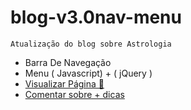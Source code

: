 # blog-v3.0nav-menu
`Atualização do blog sobre Astrologia` 
-  Barra De Navegação
-  Menu ( Javascript) + ( jQuery )
-  [Visualizar Página 📃]()
-  [Comentar sobre + dicas](mailto:victorskw89@gmail.com)
